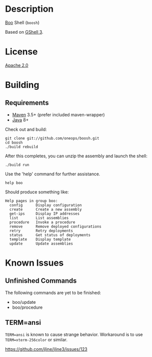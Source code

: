 <!--

    Copyright 2017-present Walmart, Inc.

    Licensed under the Apache License, Version 2.0 (the "License");
    you may not use this file except in compliance with the License.
    You may obtain a copy of the License at

        http://www.apache.org/licenses/LICENSE-2.0

    Unless required by applicable law or agreed to in writing, software
    distributed under the License is distributed on an "AS IS" BASIS,
    WITHOUT WARRANTIES OR CONDITIONS OF ANY KIND, either express or implied.
    See the License for the specific language governing permissions and
    limitations under the License.

-->
# Description

[Boo](https://github.com/oneops/boo) Shell (`boosh`)

Based on [GShell 3](https://github.com/jdillon/gshell).

# License

[Apache 2.0](http://www.apache.org/licenses/LICENSE-2.0.html)

# Building

## Requirements

* [Maven](http://maven.apache.org) 3.5+ (prefer included maven-wrapper)
* [Java](http://java.oracle.com/) 8+

Check out and build:

    git clone git://github.com/oneops/boosh.git
    cd boosh
    ./build rebuild

After this completes, you can unzip the assembly and launch the shell:

    ./build run

Use the 'help' command for further assistance.

    help boo

Should produce something like:

    Help pages in group boo:
      config      Display configuration
      create      Create a new assembly
      get-ips     Display IP addresses
      list        List assemblies
      procedure   Invoke a procedure
      remove      Remove deployed configurations
      retry       Retry deployments
      status      Get status of deployments
      template    Display template
      update      Update assemblies

# Known Issues

## Unfinished Commands

The following commands are yet to be finished:

* boo/update
* boo/procedure

## TERM=ansi

  `TERM=ansi` is known to cause strange behavior.  Workaround is to use `TERM=xterm-256color` or similar.
  
  https://github.com/jline/jline3/issues/123
